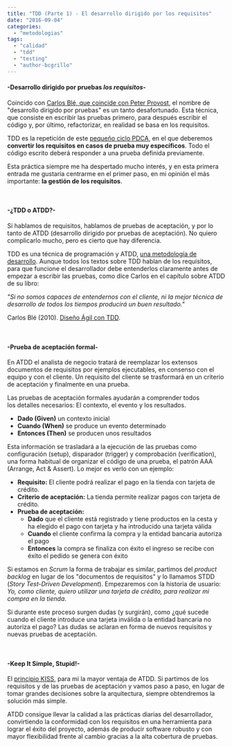 ```yaml
---
title: "TDD (Parte 1) - El desarrollo dirigido por los requisitos"
date: "2016-09-04"
categories: 
  - "metodologias"
tags: 
  - "calidad"
  - "tdd"
  - "testing"
  - "author-bcgrillo"
---
```


#### \-Desarrollo dirigido por pruebas _los requisitos_\-

Coincido con [Carlos Blé, que coincide con Peter Provost](http://librosweb.es/libro/tdd/capitulo_2.html), el nombre de "desarrollo dirigido por pruebas" es un tanto desafortunado. Esta técnica, que consiste en escribir las pruebas primero, para después escribir el código y, por último, refactorizar, en realidad se basa en los requisitos.

TDD es la repetición de este [pequeño ciclo PDCA](https://es.wikipedia.org/wiki/C%C3%ADrculo_de_Deming), en el que deberemos **convertir los requisitos en casos de prueba muy específicos**. Todo el código escrito deberá responder a una prueba definida previamente.

Esta práctica siempre me ha despertado mucho interés, y en esta primera entrada me gustaría centrarme en el primer paso, en mi opinión el más importante: **la gestión de los requisitos**.

 

#### \-¿TDD o ATDD?-

Si hablamos de requisitos, hablamos de pruebas de aceptación, y por lo tanto de ATDD (desarrollo dirigido por pruebas de aceptación). No quiero complicarlo mucho, pero es cierto que hay diferencia.

TDD es una técnica de programación y ATDD, [una metodología de desarrollo](https://en.wikipedia.org/wiki/Acceptance_test%E2%80%93driven_development). Aunque todos los textos sobre TDD hablan de los requisitos, para que funcione el desarrollador debe entenderlos claramente antes de empezar a escribir las pruebas, como dice Carlos en el capítulo sobre ATDD de su libro:

_"Si no somos capaces de entendernos con el cliente, ni la mejor técnica de desarrollo de todos los tiempos producirá un buen resultado."_

Carlos Blé (2010). [Diseño Ágil con TDD](http://www.carlosble.com/libro-tdd/).

 

#### **\-Prueba de aceptación formal-**

En ATDD el analista de negocio tratará de reemplazar los extensos documentos de requisitos por ejemplos ejecutables, en consenso con el equipo y con el cliente. Un requisito del cliente se trasformará en un criterio de aceptación y finalmente en una prueba.

Las pruebas de aceptación formales ayudarán a comprender todos los detalles necesarios: El contexto, el evento y los resultados.

- **Dado (Given)** un contexto inicial
- **Cuando (When)** se produce un evento determinado
- **Entonces (Then)** se producen unos resultados

Esta información se trasladará a la ejecución de las pruebas como configuración (setup), disparador (trigger) y comprobación (verification), una forma habitual de organizar el código de una prueba, el patrón AAA (Arrange, Act & Assert). Lo mejor es verlo con un ejemplo:

- **Requisito:** El cliente podrá realizar el pago en la tienda con tarjeta de crédito.
- **Criterio de aceptación:** La tienda permite realizar pagos con tarjeta de crédito.
- **Prueba de aceptación:**
    - **Dado** que el cliente está registrado y tiene productos en la cesta y ha elegido el pago con tarjeta y ha introducido una tarjeta válida
    - **Cuando** el cliente confirma la compra y la entidad bancaria autoriza el pago
    - **Entonces** la compra se finaliza con éxito el ingreso se recibe con éxito el pedido se genera con éxito

Si estamos en _Scrum_ la forma de trabajar es similar, partimos del _product backlog_ en lugar de los "documentos de requisitos" y lo llamamos STDD (_Story Test-Driven Development_). Empezaremos con la historia de usuario: _Yo, como cliente, quiero utilizar una tarjeta de crédito, para realizar mi compra en la tienda_.

Si durante este proceso surgen dudas (y surgirán), como ¿qué sucede cuando el cliente introduce una tarjeta inválida o la entidad bancaria no autoriza el pago? Las dudas se aclaran en forma de nuevos requisitos y nuevas pruebas de aceptación.

 

#### **\-Keep It Simple, Stupid!-**

El [principio KISS](http://foldoc.org/KISS%20Principle), para mi la mayor ventaja de ATDD. Si partimos de los requisitos y de las pruebas de aceptación y vamos paso a paso, en lugar de tomar grandes decisiones sobre la arquitectura, siempre obtendremos la solución más simple.

ATDD consigue llevar la calidad a las prácticas diarias del desarrollador, convirtiendo la conformidad con los requisitos en una herramienta para lograr el éxito del proyecto, además de producir software robusto y con mayor flexibilidad frente al cambio gracias a la alta cobertura de pruebas.
